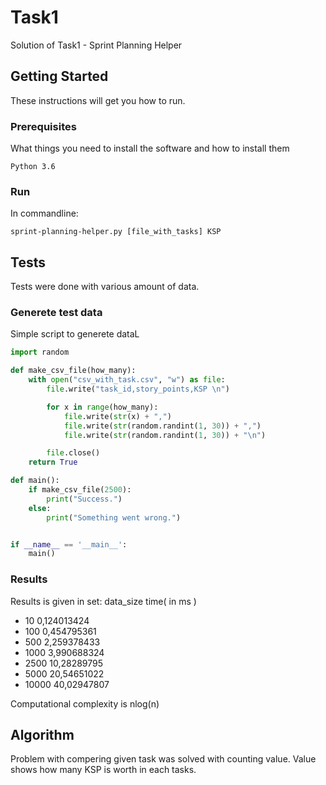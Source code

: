 # Task1

Solution of Task1 - Sprint Planning Helper

## Getting Started

These instructions will get you how to run.

### Prerequisites

What things you need to install the software and how to install them

```
Python 3.6
```

### Run

In commandline:

```
sprint-planning-helper.py [file_with_tasks] KSP
```

## Tests

Tests were done with various amount of data.

### Generete test data

Simple script to generete dataL

```python
import random

def make_csv_file(how_many):
    with open("csv_with_task.csv", "w") as file:
        file.write("task_id,story_points,KSP \n")

        for x in range(how_many):
            file.write(str(x) + ",")
            file.write(str(random.randint(1, 30)) + ",")
            file.write(str(random.randint(1, 30)) + "\n")

        file.close()
    return True

def main():
    if make_csv_file(2500):
        print("Success.")
    else:
        print("Something went wrong.")


if __name__ == '__main__':
    main()
```

### Results
Results is given in set: data_size time( in ms )
* 10	0,124013424
* 100	0,454795361
* 500	2,259378433
* 1000	3,990688324
* 2500	10,28289795
* 5000	20,54651022
* 10000	40,02947807

Computational complexity is nlog(n)

## Algorithm

Problem with compering given task was solved with counting value. Value shows how many KSP is worth in each tasks. 
